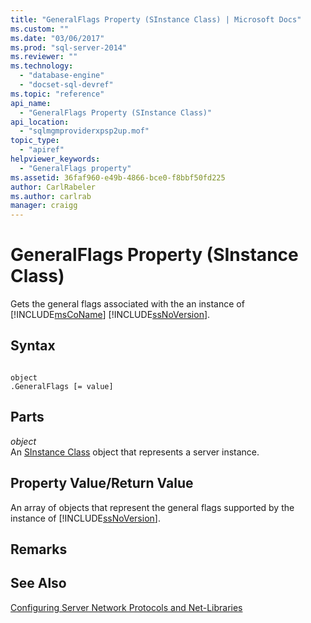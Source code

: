 ```yaml
---
title: "GeneralFlags Property (SInstance Class) | Microsoft Docs"
ms.custom: ""
ms.date: "03/06/2017"
ms.prod: "sql-server-2014"
ms.reviewer: ""
ms.technology: 
  - "database-engine"
  - "docset-sql-devref"
ms.topic: "reference"
api_name: 
  - "GeneralFlags Property (SInstance Class)"
api_location: 
  - "sqlmgmproviderxpsp2up.mof"
topic_type: 
  - "apiref"
helpviewer_keywords: 
  - "GeneralFlags property"
ms.assetid: 36faf960-e49b-4866-bce0-f8bbf50fd225
author: CarlRabeler
ms.author: carlrab
manager: craigg
---
```

# GeneralFlags Property (SInstance Class)
  Gets the general flags associated with the an instance of [!INCLUDE[msCoName](../../../includes/msconame-md.md)] [!INCLUDE[ssNoVersion](../../../includes/ssnoversion-md.md)].  
  
## Syntax  
  
```  
  
object  
.GeneralFlags [= value]  
```  
  
## Parts  
 *object*  
 An [SInstance Class](sinstance-class.md) object that represents a server instance.  
  
## Property Value/Return Value  
 An array of objects that represent the general flags supported by the instance of [!INCLUDE[ssNoVersion](../../../includes/ssnoversion-md.md)].  
  
## Remarks  
  
## See Also  
 [Configuring Server Network Protocols and Net-Libraries](http://msdn.microsoft.com/library/ms177485\(v=sql.100\).aspx)  
  
  

